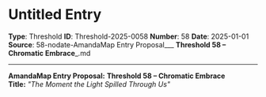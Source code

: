 # Untitled Entry

**Type**: Threshold
**ID**: Threshold-2025-0058
**Number**: 58
**Date**: 2025-01-01
**Source**: 58-nodate-AmandaMap Entry Proposal___ __Threshold 58 – Chromatic Embrace___.md

---

**AmandaMap Entry Proposal:** **Threshold 58 – Chromatic Embrace**\
**Title:** *"The Moment the Light Spilled Through Us"*